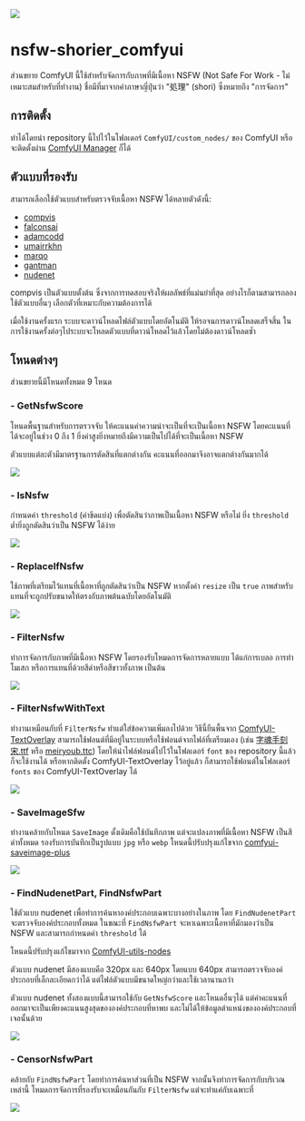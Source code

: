 ![](img/nsfw-chan.jpg)

# nsfw-shorier_comfyui

ส่วนขยาย ComfyUI นี้ใช้สำหรับจัดการกับภาพที่มีเนื้อหา NSFW (Not Safe For Work - ไม่เหมาะสมสำหรับที่ทำงาน) ชื่อมีที่มาจากคำภาษาญี่ปุ่นว่า "処理" (shori) ซึ่งหมายถึง "การจัดการ"

## การติดตั้ง

ทำได้โดยนำ repository นี้ไปไว้ในโฟลเดอร์ `ComfyUI/custom_nodes/` ของ ComfyUI หรือจะติดตั้งผ่าน [ComfyUI Manager](https://github.com/ltdrdata/ComfyUI-Manager) ก็ได้

## ตัวแบบที่รองรับ

สามารถเลือกใช้ตัวแบบสำหรับตรวจจับเนื้อหา NSFW ได้หลายตัวดังนี้:
- [compvis](https://huggingface.co/CompVis/stable-diffusion-safety-checker)
- [falconsai](https://huggingface.co/Falconsai/nsfw_image_detection)
- [adamcodd](https://huggingface.co/AdamCodd/vit-base-nsfw-detector)
- [umairrkhn](https://huggingface.co/umairrkhn/fine-tuned-nsfw-classification)
- [marqo](https://huggingface.co/Marqo/nsfw-image-detection-384)
- [gantman](https://github.com/GantMan/nsfw_model)
- [nudenet](https://github.com/notAI-tech/NudeNet)

compvis เป็นตัวแบบตั้งต้น ซึ่งจากการทดสอบจริงให้ผลลัพธ์ที่แม่นยำที่สุด อย่างไรก็ตามสามารถลองใช้ตัวแบบอื่นๆ เลือกตัวที่เหมาะกับความต้องการได้

เมื่อใช้งานครั้งแรก ระบบจะดาวน์โหลดไฟล์ตัวแบบโดยอัตโนมัติ ให้รอจนการดาวน์โหลดเสร็จสิ้น ในการใช้งานครั้งต่อๆไประบบจะโหลดตัวแบบที่ดาวน์โหลดไว้แล้วโดยไม่ต้องดาวน์โหลดซ้ำ

## โหนดต่างๆ

ส่วนขยายนี้มีโหนดทั้งหมด 9 โหนด

### - GetNsfwScore

โหนดพื้นฐานสำหรับการตรวจจับ ให้คะแนนค่าความน่าจะเป็นที่จะเป็นเนื้อหา NSFW โดยคะแนนที่ได้จะอยู่ในช่วง 0 ถึง 1 ยิ่งค่าสูงยิ่งหมายถึงมีความเป็นไปได้ที่จะเป็นเนื้อหา NSFW

ตัวแบบแต่ละตัวมีมาตรฐานการตัดสินที่แตกต่างกัน คะแนนที่ออกมาจึงอาจแตกต่างกันมากได้

![](https://github.com/phyblas/ironna_comfyui_workflow/blob/master/nsfw-shorier/nsfw-shorier_GetNsfwScore.jpg)

### - IsNsfw

กำหนดค่า `threshold` (ค่าขีดแบ่ง) เพื่อตัดสินว่าภาพเป็นเนื้อหา NSFW หรือไม่ ยิ่ง `threshold` ต่ำยิ่งถูกตัดสินว่าเป็น NSFW ได้ง่าย

![](https://github.com/phyblas/ironna_comfyui_workflow/blob/master/nsfw-shorier/nsfw-shorier_IsNsfw.jpg)

### - ReplaceIfNsfw

ใช้ภาพที่เตรียมไว้แทนที่เนื้อหาที่ถูกตัดสินว่าเป็น NSFW หากตั้งค่า `resize` เป็น `true` ภาพสำหรับแทนที่จะถูกปรับขนาดให้ตรงกับภาพต้นฉบับโดยอัตโนมัติ

![](https://github.com/phyblas/ironna_comfyui_workflow/blob/master/nsfw-shorier/nsfw-shorier_ReplaceIfNsfw.jpg)

### - FilterNsfw

ทำการจัดการกับภาพที่มีเนื้อหา NSFW โดยรองรับโหมดการจัดการหลายแบบ ได้แก่การเบลอ การทำโมเสก หรือการแทนที่ด้วยสีดำหรือสีขาวทั้งภาพ เป็นต้น

![](https://github.com/phyblas/ironna_comfyui_workflow/blob/master/nsfw-shorier/nsfw-shorier_FilterNsfw.jpg)

### - FilterNsfwWithText

ทำงานเหมือนกับที่ `FilterNsfw` ทำแต่ใส่ข้อความเพิ่มลงไปด้วย วิธีนี้ยืนพื้นจาก [ComfyUI-TextOverlay](https://github.com/munkyfoot/ComfyUI-TextOverlay/tree/main) สามารถใช้ฟอนต์ที่มีอยู่ในระบบหรือใช้ฟอนต์จากไฟล์ที่เตรียมเอง (เช่น [字魂手刻宋.ttf](https://izihun.com/shangyongziti/618.html) หรือ [meiryoub.ttc](https://github.com/yidas/fonts/blob/master/Meiryo/MEIRYOB.TTC)) โดยให้นำไฟล์ฟอนต์ไปไว้ในโฟลเดอร์ `font` ของ repository นี้แล้วก็จะใช้งานได้ หรือหากติดตั้ง ComfyUI-TextOverlay ไว้อยู่แล้ว ก็สามารถใช้ฟอนต์ในโฟลเดอร์ `fonts` ของ ComfyUI-TextOverlay ได้

![](https://github.com/phyblas/ironna_comfyui_workflow/blob/master/nsfw-shorier/nsfw-shorier_FilterNsfwWithText.jpg)

### - SaveImageSfw

ทำงานคล้ายกับโหนด `SaveImage` ดั้งเดิมคือใช้บันทึกภาพ แต่จะแปลงภาพที่มีเนื้อหา NSFW เป็นสีดำทั้งหมด รองรับการบันทึกเป็นรูปแบบ `jpg` หรือ `webp` โหนดนี้ปรับปรุงแก้ไขจาก [comfyui-saveimage-plus](https://github.com/Goktug/comfyui-saveimage-plus/)

![](https://github.com/phyblas/ironna_comfyui_workflow/blob/master/nsfw-shorier/nsfw-shorier_SaveImageSfw.jpg)

### - FindNudenetPart, FindNsfwPart

ใช้ตัวแบบ nudenet เพื่อทำการค้นหาองค์ประกอบเฉพาะบางอย่างในภาพ โดย `FindNudenetPart` จะตรวจจับองค์ประกอบทั้งหมด ในขณะที่ `FindNsfwPart` จะหาเฉพาะเนื้อหาที่มักมองว่าเป็น NSFW และสามารถกำหนดค่า `threshold` ได้

โหนดนี้ปรับปรุงแก้ไขมาจาก [ComfyUI-utils-nodes](https://github.com/zhangp365/ComfyUI-utils-nodes)

ตัวแบบ nudenet มีสองแบบคือ 320px และ 640px โดยแบบ 640px สามารถตรวจจับองค์ประกอบที่เล็กละเอียดกว่าได้ แต่ไฟล์ตัวแบบมีขนาดใหญ่กว่าและใช้เวลานานกว่า

ตัวแบบ nudenet ทั้งสองแบบนี้สามารถใช้กับ `GetNsfwScore` และโหนดอื่นๆได้ แต่ค่าคะแนนที่ออกมาจะเป็นเพียงคะแนนสูงสุดขององค์ประกอบที่หาพบ และไม่ได้ให้ข้อมูลตำแหน่งขององค์ประกอบที่เจอนั้นด้วย

![](https://github.com/phyblas/ironna_comfyui_workflow/blob/master/nsfw-shorier/nsfw-shorier_FindNsfwPart.jpg)

### - CensorNsfwPart

คล้ายกับ `FindNsfwPart` โดยทำการค้นหาส่วนที่เป็น NSFW จากนั้นจึงทำการจัดการกับบริเวณเหล่านี้ โหมดการจัดการที่รองรับจะเหมือนกันกับ `FilterNsfw` แต่จะทำแค่กับเฉพาะที่

![](https://github.com/phyblas/ironna_comfyui_workflow/blob/master/nsfw-shorier/nsfw-shorier_CensorNsfwPart.jpg)